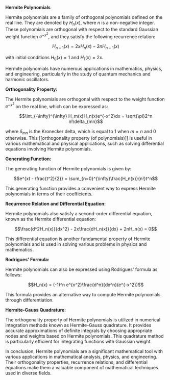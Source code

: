 **Hermite Polynomials**

Hermite polynomials are a family of orthogonal polynomials defined on the real line. They are denoted by $H_n(x)$, where $n$ is a non-negative integer. These polynomials are orthogonal with respect to the standard Gaussian weight function $e^{-x^2}$, and they satisfy the following recurrence relation:

$$H_{n+1}(x) = 2xH_n(x) - 2nH_{n-1}(x)$$

with initial conditions $H_0(x) = 1$ and $H_1(x) = 2x$.

Hermite polynomials have numerous applications in mathematics, physics, and engineering, particularly in the study of quantum mechanics and harmonic oscillators.

**Orthogonality Property:**

The Hermite polynomials are orthogonal with respect to the weight function $e^{-x^2}$ on the real line, which can be expressed as:

$$\int_{-\infty}^{\infty} H_m(x)H_n(x)e^{-x^2}dx = \sqrt{\pi}2^n n!\delta_{mn}$$

where $\delta_{mn}$ is the Kronecker delta, which is equal to 1 when $m = n$ and 0 otherwise. This [[orthogonality property (of polynomials)]] is useful in various mathematical and physical applications, such as solving differential equations involving Hermite polynomials.

**Generating Function:**

The generating function of Hermite polynomials is given by:

$$e^{xt - \frac{t^2}{2}} = \sum_{n=0}^{\infty}\frac{H_n(x)}{n!}t^n$$

This generating function provides a convenient way to express Hermite polynomials in terms of their coefficients.

**Recurrence Relation and Differential Equation:**

Hermite polynomials also satisfy a second-order differential equation, known as the Hermite differential equation:

$$\frac{d^2H_n(x)}{dx^2} - 2x\frac{dH_n(x)}{dx} + 2nH_n(x) = 0$$

This differential equation is another fundamental property of Hermite polynomials and is used in solving various problems in physics and mathematics.

**Rodrigues' Formula:**

Hermite polynomials can also be expressed using Rodrigues' formula as follows:

$$H_n(x) = (-1)^n e^{x^2}\frac{d^n}{dx^n}(e^{-x^2})$$

This formula provides an alternative way to compute Hermite polynomials through differentiation.

**Hermite-Gauss Quadrature:**

The orthogonality property of Hermite polynomials is utilized in numerical integration methods known as Hermite-Gauss quadrature. It provides accurate approximations of definite integrals by choosing appropriate nodes and weights based on Hermite polynomials. This quadrature method is particularly efficient for integrating functions with Gaussian weight.

In conclusion, Hermite polynomials are a significant mathematical tool with various applications in mathematical analysis, physics, and engineering. Their orthogonality properties, recurrence relations, and differential equations make them a valuable component of mathematical techniques used in diverse fields.